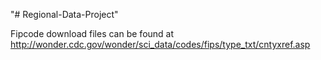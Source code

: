 "# Regional-Data-Project"

Fipcode download files can be found at http://wonder.cdc.gov/wonder/sci_data/codes/fips/type_txt/cntyxref.asp
